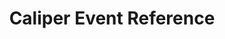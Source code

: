 ---
title: Caliper Event Reference
redirect_to: "/releases/v10.2.0/developers/events/caliper_events"
---